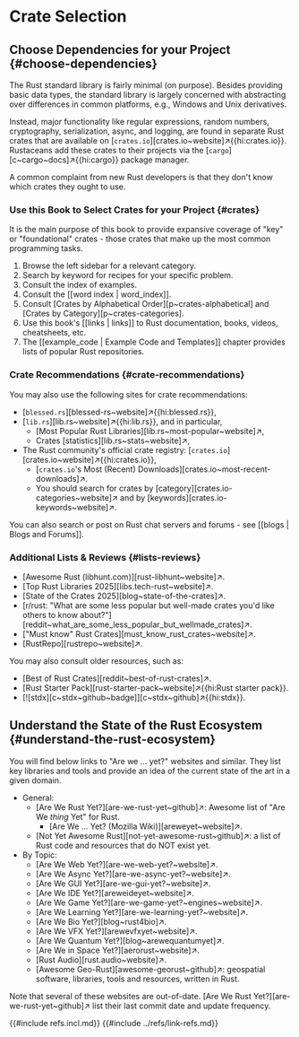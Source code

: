 # Crate Selection

## Choose Dependencies for your Project {#choose-dependencies}

The Rust standard library is fairly minimal (on purpose). Besides providing basic data types, the standard library is largely concerned with abstracting over differences in common platforms, e.g., Windows and Unix derivatives.

Instead, major functionality like regular expressions, random numbers, cryptography, serialization, async, and logging, are found in separate Rust crates that are available on [`crates.io`][crates.io~website]↗{{hi:crates.io}}. Rustaceans add these crates to their projects via the [`cargo`][c~cargo~docs]↗{{hi:cargo}} package manager.

A common complaint from new Rust developers is that they don't know which crates they ought to use.

### Use this Book to Select Crates for your Project {#crates}

It is the main purpose of this book to provide expansive coverage of "key" or "foundational" crates - those crates that make up the most common programming tasks.

1. Browse the left sidebar for a relevant category.
1. Search by keyword for recipes for your specific problem.
1. Consult the index of examples.
1. Consult the [[word index | word_index]].
1. Consult [Crates by Alphabetical Order][p~crates-alphabetical] and [Crates by Category][p~crates-categories].
1. Use this book's [[links | links]] to Rust documentation, books, videos, cheatsheets, etc.
1. The [[example_code | Example Code and Templates]] chapter provides lists of popular Rust repositories.

### Crate Recommendations {#crate-recommendations}

You may also use the following sites for crate recommendations:

- [`blessed.rs`][blessed-rs~website]↗{{hi:blessed.rs}},
- [`lib.rs`][lib.rs~website]↗{{hi:lib.rs}}, and in particular,
  - [Most Popular Rust Libraries][lib.rs~most-popular~website]↗,
  - Crates [statistics][lib.rs~stats~website]↗,
- The Rust community's official crate registry: [`crates.io`][crates.io~website]↗{{hi:crates.io}},
  - [`crates.io`'s Most (Recent) Downloads][crates.io~most-recent-downloads]↗.
  - You should search for crates by [category][crates.io-categories~website]↗ and by [keywords][crates.io-keywords~website]↗.

You can also search or post on Rust chat servers and forums - see [[blogs | Blogs and Forums]].

### Additional Lists & Reviews {#lists-reviews}

- [Awesome Rust (libhunt.com)][rust-libhunt~website]↗.
- [Top Rust Libraries 2025][libs.tech-rust~website]↗.
- [State of the Crates 2025][blog~state-of-the-crates]↗.
- [r/rust: "What are some less popular but well-made crates you'd like others to know about?"][reddit~what_are_some_less_popular_but_wellmade_crates]↗.
- ["Must know" Rust Crates][must_know_rust_crates~website]↗.
- [RustRepo][rustrepo~website]↗.

You may also consult older resources, such as:

- [Best of Rust Crates][reddit~best-of-rust-crates]↗.
- [Rust Starter Pack][rust-starter-pack~website]↗{{hi:Rust starter pack}}.
- [![stdx][c~stdx~github~badge]][c~stdx~github]↗{{hi:stdx}}.

## Understand the State of the Rust Ecosystem {#understand-the-rust-ecosystem}

You will find below links to "Are we ... yet?" websites and similar. They list key libraries and tools and provide an idea of the current state of the art in a given domain.

- General:
  - [Are We Rust Yet?][are-we-rust-yet~github]↗: Awesome list of "Are We *thing* Yet" for Rust.
    - [Are We ... Yet? (Mozilla Wiki)][areweyet~website]↗.
  - [Not Yet Awesome Rust][not-yet-awesome-rust~github]↗: a list of Rust code and resources that do NOT exist yet.
- By Topic:
  - [Are We Web Yet?][are-we-web-yet?~website]↗.
  - [Are We Async Yet?][are-we-async-yet?~website]↗.
  - [Are We GUI Yet?][are-we-gui-yet?~website]↗.
  - [Are We IDE Yet?][areweideyet~website]↗.
  - [Are We Game Yet?][are-we-game-yet?~engines~website]↗.
  - [Are We Learning Yet?][are-we-learning-yet?~website]↗.
  - [Are We Bio Yet?][blog~rust4bio]↗.
  - [Are We VFX Yet?][arewevfxyet~website]↗.
  - [Are We Quantum Yet?][blog~arewequantumyet]↗.
  - [Are We in Space Yet?][aerorust~website]↗.
  - [Rust Audio][rust.audio~website]↗.
  - [Awesome Geo-Rust][awesome-georust~github]↗: geospatial software, libraries, tools and resources, written in Rust.

Note that several of these websites are out-of-date. [Are We Rust Yet?][are-we-rust-yet~github]↗ list their last commit date and update frequency.

{{#include refs.incl.md}}
{{#include ../refs/link-refs.md}}

<div class="hidden">
</div>
